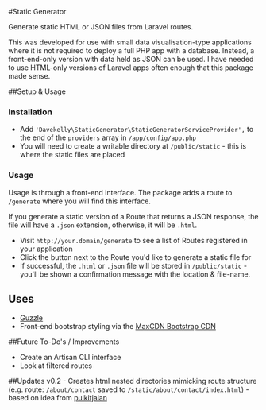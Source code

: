 #Static Generator

Generate static HTML or JSON files from Laravel routes.

This was developed for use with small data visualisation-type applications where it is not required to deploy a full PHP app with a database. Instead, a front-end-only version with data held as JSON can be used. I have needed to use HTML-only versions of Laravel apps often enough that this package made sense.

##Setup & Usage

### Installation

- Add `'Davekelly\StaticGenerator\StaticGeneratorServiceProvider',` to the end of the `providers` array in `/app/config/app.php`
- You will need to create a writable directory at `/public/static` -  this is where the static files are placed

### Usage

Usage is through a front-end interface. The package adds a route to `/generate` where you will find this interface. 

If you generate a static version of a Route that returns a JSON response, the file will have a `.json` extension, otherwise, it will be `.html`.

- Visit `http://your.domain/generate` to see a list of Routes registered in your application
- Click the button next to the Route you'd like to generate a static file for
- If successful, the `.html` or `.json` file will be stored in `/public/static` - you'll be shown a confirmation message with the location & file-name.


## Uses
- [Guzzle](http://guzzlephp.org)
- Front-end bootstrap styling via the [MaxCDN Bootstrap CDN](http://www.bootstrapcdn.com/)

##Future To-Do's / Improvements

- Create an Artisan CLI interface
- Look at filtered routes


##Updates
v0.2 - Creates html nested directories mimicking route structure (e.g. route: `/about/contact` saved to `/static/about/contact/index.html`) - based on idea from [pulkitjalan](https://github.com/pulkitjalan/static-generator/blob/3cb252c846fc00f4b0c862813d8f2f97e7476fa0/src/Davekelly/StaticGenerator/Generator.php)